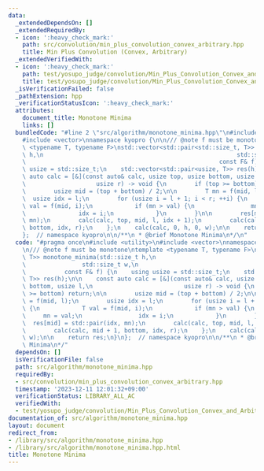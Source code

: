 ```yaml
---
data:
  _extendedDependsOn: []
  _extendedRequiredBy:
  - icon: ':heavy_check_mark:'
    path: src/convolution/min_plus_convolution_convex_arbitrary.hpp
    title: Min Plus Convolution (Convex, Arbitrary)
  _extendedVerifiedWith:
  - icon: ':heavy_check_mark:'
    path: test/yosupo_judge/convolution/Min_Plus_Convolution_Convex_and_Arbitrary.test.cpp
    title: test/yosupo_judge/convolution/Min_Plus_Convolution_Convex_and_Arbitrary.test.cpp
  _isVerificationFailed: false
  _pathExtension: hpp
  _verificationStatusIcon: ':heavy_check_mark:'
  attributes:
    document_title: Monotone Minima
    links: []
  bundledCode: "#line 2 \"src/algorithm/monotone_minima.hpp\"\n#include <utility>\n\
    #include <vector>\nnamespace kyopro {\n\n/// @note f must be monotone\ntemplate\
    \ <typename T, typename F>\nstd::vector<std::pair<std::size_t, T>> monotone_minima(std::size_t\
    \ h,\n                                                       std::size_t w,\n\
    \                                                       const F& f) {\n    using\
    \ usize = std::size_t;\n    std::vector<std::pair<usize, T>> res(h);\n\n    const\
    \ auto calc = [&](const auto& calc, usize top, usize bottom, usize l,\n      \
    \                    usize r) -> void {\n        if (top >= bottom) return;\n\n\
    \        usize mid = (top + bottom) / 2;\n\n        T mn = f(mid, l);\n      \
    \  usize idx = l;\n        for (usize i = l + 1; i < r; ++i) {\n            T\
    \ val = f(mid, i);\n            if (mn > val) {\n                mn = val;\n \
    \               idx = i;\n            }\n        }\n\n        res[mid] = std::pair(idx,\
    \ mn);\n        calc(calc, top, mid, l, idx + 1);\n        calc(calc, mid + 1,\
    \ bottom, idx, r);\n    };\n    calc(calc, 0, h, 0, w);\n\n    return res;\n}\n\
    };  // namespace kyopro\n\n/**\n * @brief Monotone Minima\n*/\n"
  code: "#pragma once\n#include <utility>\n#include <vector>\nnamespace kyopro {\n\
    \n/// @note f must be monotone\ntemplate <typename T, typename F>\nstd::vector<std::pair<std::size_t,\
    \ T>> monotone_minima(std::size_t h,\n                                       \
    \                std::size_t w,\n                                            \
    \           const F& f) {\n    using usize = std::size_t;\n    std::vector<std::pair<usize,\
    \ T>> res(h);\n\n    const auto calc = [&](const auto& calc, usize top, usize\
    \ bottom, usize l,\n                          usize r) -> void {\n        if (top\
    \ >= bottom) return;\n\n        usize mid = (top + bottom) / 2;\n\n        T mn\
    \ = f(mid, l);\n        usize idx = l;\n        for (usize i = l + 1; i < r; ++i)\
    \ {\n            T val = f(mid, i);\n            if (mn > val) {\n           \
    \     mn = val;\n                idx = i;\n            }\n        }\n\n      \
    \  res[mid] = std::pair(idx, mn);\n        calc(calc, top, mid, l, idx + 1);\n\
    \        calc(calc, mid + 1, bottom, idx, r);\n    };\n    calc(calc, 0, h, 0,\
    \ w);\n\n    return res;\n}\n};  // namespace kyopro\n\n/**\n * @brief Monotone\
    \ Minima\n*/"
  dependsOn: []
  isVerificationFile: false
  path: src/algorithm/monotone_minima.hpp
  requiredBy:
  - src/convolution/min_plus_convolution_convex_arbitrary.hpp
  timestamp: '2023-12-11 12:01:32+09:00'
  verificationStatus: LIBRARY_ALL_AC
  verifiedWith:
  - test/yosupo_judge/convolution/Min_Plus_Convolution_Convex_and_Arbitrary.test.cpp
documentation_of: src/algorithm/monotone_minima.hpp
layout: document
redirect_from:
- /library/src/algorithm/monotone_minima.hpp
- /library/src/algorithm/monotone_minima.hpp.html
title: Monotone Minima
---
```

